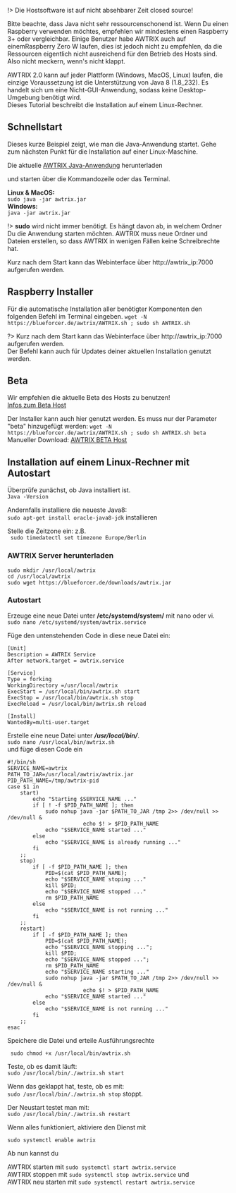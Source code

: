 !> Die Hostsoftware ist auf nicht absehbarer Zeit closed source!

Bitte beachte, dass Java nicht sehr ressourcenschonend ist.
Wenn Du einen Raspberry verwenden möchtes, empfehlen wir mindestens einen Raspberry 3+ oder vergleichbar. Einige Benutzer habe AWTRIX auch auf einemRaspberry Zero W laufen, dies ist jedoch nicht zu empfehlen, da die Ressourcen eigentlich nicht ausreichend für den Betrieb des Hosts sind. Also nicht meckern, wenn's nicht klappt.


AWTRIX 2.0 kann auf jeder Plattform (Windows, MacOS, Linux) laufen, die einzige Voraussetzung ist die Unterstützung von Java 8 (1.8_232). Es handelt sich um eine Nicht-GUI-Anwendung, sodass keine Desktop-Umgebung benötigt wird.   
Dieses Tutorial beschreibt die Installation auf einem Linux-Rechner.  


## Schnellstart
Dieses kurze Beispiel zeigt, wie man die Java-Anwendung startet.
Gehe zum nächsten Punkt für die Installation auf einer Linux-Maschine.

Die aktuelle [AWTRIX Java-Anwendung](https://blueforcer.de/awtrix/beta/awtrix.jar)
 herunterladen

 und starten über die Kommandozeile oder das Terminal. 

**Linux & MacOS:**    
 ``` sudo java -jar awtrix.jar ```      
 **Windows:**    
 ``` java -jar awtrix.jar ```

   
!> **sudo** wird nicht immer benötigt. Es hängt davon ab, in welchem Ordner Du die Anwendung starten möchten. AWTRIX muss neue Ordner und Dateien erstellen, so dass AWTRIX in wenigen Fällen keine Schreibrechte hat.

Kurz nach dem Start kann das Webinterface über http://awtrix_ip:7000 aufgerufen werden.

## Raspberry Installer
Für die automatische Installation aller benötigter Komponenten den folgenden Befehl im Terminal eingeben.
 ```wget -N https://blueforcer.de/awtrix/AWTRIX.sh ; sudo sh AWTRIX.sh```

?> Kurz nach dem Start kann das Webinterface über http://awtrix_ip:7000 aufgerufen werden.  
Der Befehl kann auch für Updates deiner aktuellen Installation genutzt werden.

## Beta
Wir empfehlen die aktuelle Beta des Hosts zu benutzen!  
[Infos zum Beta Host](https://forum.blueforcer.de/d/295)  

Der Installer kann auch hier genutzt werden. Es muss nur der Parameter "beta" hinzugefügt werden:
 ```wget -N https://blueforcer.de/awtrix/AWTRIX.sh ; sudo sh AWTRIX.sh beta```  
Manueller Download: [AWTRIX BETA Host](https://blueforcer.de/beta/awtrix.jar)  


## Installation auf einem Linux-Rechner mit Autostart


Überprüfe zunächst, ob Java installiert ist.  
```Java -Version```
  
Andernfalls installiere die neueste Java8:  
```sudo apt-get install oracle-java8-jdk```
installieren  

Stelle die Zeitzone ein: z.B.  
``` sudo timedatectl set timezone Europe/Berlin``` 


### AWTRIX Server herunterladen

```sudo mkdir /usr/local/awtrix```  
```cd /usr/local/awtrix```    
```sudo wget https://blueforcer.de/downloads/awtrix.jar```  


### Autostart

Erzeuge eine neue Datei unter **/etc/systemd/system/** mit nano oder vi.  
```sudo nano /etc/systemd/system/awtrix.service```  
  
Füge den untenstehenden Code in diese neue Datei ein:

```
[Unit]
Description = AWTRIX Service
After network.target = awtrix.service

[Service]
Type = forking
WorkingDirectory =/usr/local/awtrix
ExecStart = /usr/local/bin/awtrix.sh start
ExecStop = /usr/local/bin/awtrix.sh stop
ExecReload = /usr/local/bin/awtrix.sh reload

[Install]
WantedBy=multi-user.target
```



Erstelle eine neue Datei unter ***/usr/local/bin/***.   
```sudo nano /usr/local/bin/awtrix.sh```  
und füge diesen Code ein

```
#!/bin/sh
SERVICE_NAME=awtrix
PATH_TO_JAR=/usr/local/awtrix/awtrix.jar
PID_PATH_NAME=/tmp/awtrix-pid
case $1 in
    start)
        echo "Starting $SERVICE_NAME ..."
        if [ ! -f $PID_PATH_NAME ]; then
            sudo nohup java -jar $PATH_TO_JAR /tmp 2>> /dev/null >> /dev/null &
                        echo $! > $PID_PATH_NAME
            echo "$SERVICE_NAME started ..."
        else
            echo "$SERVICE_NAME is already running ..."
        fi
    ;;
    stop)
        if [ -f $PID_PATH_NAME ]; then
            PID=$(cat $PID_PATH_NAME);
            echo "$SERVICE_NAME stoping ..."
            kill $PID;
            echo "$SERVICE_NAME stopped ..."
            rm $PID_PATH_NAME
        else
            echo "$SERVICE_NAME is not running ..."
        fi
    ;;
    restart)
        if [ -f $PID_PATH_NAME ]; then
            PID=$(cat $PID_PATH_NAME);
            echo "$SERVICE_NAME stopping ...";
            kill $PID;
            echo "$SERVICE_NAME stopped ...";
            rm $PID_PATH_NAME
            echo "$SERVICE_NAME starting ..."
            sudo nohup java -jar $PATH_TO_JAR /tmp 2>> /dev/null >> /dev/null &
                        echo $! > $PID_PATH_NAME
            echo "$SERVICE_NAME started ..."
        else
            echo "$SERVICE_NAME is not running ..."
        fi
    ;;
esac
```

Speichere die Datei und erteile Ausführungsrechte

``` sudo chmod +x /usr/local/bin/awtrix.sh``` 

Teste, ob es damit läuft:  
```sudo /usr/local/bin/./awtrix.sh start```     

Wenn das geklappt hat, teste, ob es mit:   
```sudo /usr/local/bin/./awtrix.sh stop```
stoppt.     

Der Neustart testet man mit:  
```sudo /usr/local/bin/./awtrix.sh restart```     

Wenn alles funktioniert, aktiviere den Dienst mit 

```sudo systemctl enable awtrix``` 

Ab nun kannst du

AWTRIX starten mit 
```sudo systemctl start awtrix.service ```  
AWTRIX stoppen mit
```sudo systemctl stop awtrix.service```
und   
AWTRIX neu starten mit
```sudo systemctl restart awtrix.service``` 